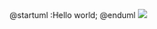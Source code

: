 @startuml
:Hello world;
@enduml
![](https://plantuml.signavio.com/png/UDgoyaZDoSbNACyloacnvW84003__oJI1Bm=)